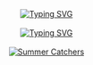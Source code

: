<!-- <h1 align="center">Hey there <img src="https://raw.githubusercontent.com/ABSphreak/ABSphreak/master/gifs/Hi.gif" width="30px">, I'm Vasyl Romanets 👨‍💻</h1> -->

<!-- Introduction section -->
<div align="center">
  <a href="https://git.io/typing-svg"><img src="https://readme-typing-svg.herokuapp.com?font=Fira+Code&size=35&pause=1000&color=F75D7E&background=FF7DDC00&center=true&vCenter=true&random=false&width=900&height=70&lines=Hey+there+👋;This+is+Vasyl+Romanets+👨‍💻;Game+dev+from+Ukraine+🇺🇦;10%2B+years+of+coding+experience+🛠️;Loves+open+source+and+cats+🐈‍⬛;Music+enthusiast+🎧" alt="Typing SVG" />
  </a>
</div>

</br>

<!-- Spotify section -->
<div align="center">
  <a href="https://spotify-github-profile.vercel.app/api/view?uid=o1dseaman&redirect=true">
    <img src="https://spotify-github-profile.vercel.app/api/view?uid=o1dseaman&cover_image=true&theme=novatorem&show_offline=false&background_color=ffffff&interchange=false&bar_color=f75d7e&bar_color_cover=false" alt="Typing SVG" />
  </a>
</div>

</br>

<!-- Summer Catchers GIF -->
<div align="center">
  <a href="https://summercatchers.com">
    <img src="https://github.com/VasylRomanets/VasylRomanets/assets/23483473/8794c9d5-13ef-484a-919b-46a4150699e5" alt="Summer Catchers" />
  </a>
</div>
